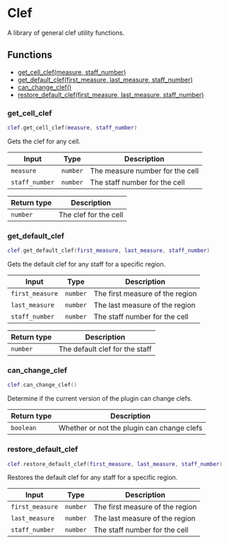 # Clef

A library of general clef utility functions.

## Functions

- [get_cell_clef(measure, staff_number)](#get_cell_clef)
- [get_default_clef(first_measure, last_measure, staff_number)](#get_default_clef)
- [can_change_clef()](#can_change_clef)
- [restore_default_clef(first_measure, last_measure, staff_number)](#restore_default_clef)

### get_cell_clef

```lua
clef.get_cell_clef(measure, staff_number)
```

Gets the clef for any cell.

| Input | Type | Description |
| ----- | ---- | ----------- |
| `measure` | `number` | The measure number for the cell |
| `staff_number` | `number` | The staff number for the cell |

| Return type | Description |
| ----------- | ----------- |
| `number` | The clef for the cell |

### get_default_clef

```lua
clef.get_default_clef(first_measure, last_measure, staff_number)
```

Gets the default clef for any staff for a specific region.

| Input | Type | Description |
| ----- | ---- | ----------- |
| `first_measure` | `number` | The first measure of the region |
| `last_measure` | `number` | The last measure of the region |
| `staff_number` | `number` | The staff number for the cell |

| Return type | Description |
| ----------- | ----------- |
| `number` | The default clef for the staff |

### can_change_clef

```lua
clef.can_change_clef()
```

Determine if the current version of the plugin can change clefs.

| Return type | Description |
| ----------- | ----------- |
| `boolean` | Whether or not the plugin can change clefs |

### restore_default_clef

```lua
clef.restore_default_clef(first_measure, last_measure, staff_number)
```

Restores the default clef for any staff for a specific region.

| Input | Type | Description |
| ----- | ---- | ----------- |
| `first_measure` | `number` | The first measure of the region |
| `last_measure` | `number` | The last measure of the region |
| `staff_number` | `number` | The staff number for the cell |
